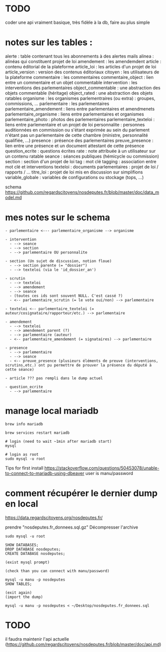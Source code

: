 # TODO

<!-- install maria db -->

coder une api vraiment basique, très fidèle à la db, faire au plus simple

# notes sur les tables :

alerte : table contenant tous les abonnements à des alertes mails
alinea : alinéas qui constituent projet de loi
amendement : les amendemdent
article : contenu éditorial de la plateforme
article_loi : les articles d'un projet de loi
article_version : version des contenus éditoriaux
citoyen : les utilisateurs de la plateforme
commentaire : les commentaires
commentaire_object : lien entre un commentaire et un objet commentable
intervention : les interventions des parlementaires
object_commentable : une abstraction des objets commentable (héritage)
object_rated : une abstraction des objets ratables
organisme : les organismes parlementraires (ou extra) : groupes, commissions, ...
parlementaire : les parlementaires
parlementaire_amendement : liens entre parlementaires et amendmenets
parlementaire_organisme : liens entre parlementaires et organismes
parlementaire_photo : photos des parlementaires
parlementaire_texteloi : liens entre parlementaire et un projet de loi
personnalite : personnes auditionnées en commission ou s'étant exprimée au sein du parlement n'étant pas un parlementaire de cette chambre (ministre, personnalité qualifiée, ...)
presence : présence des parlementaires
preuve_presence : lien entre une présence et un document attestant de cette présence
question_ecrite : questions écrites
rate : note attribuée à un utilisateur sur un contenu ratable
seance : séances publiques (hémicycle ou commission)
section : section d'un projet de loi
tag : mot clé
tagging : association entre mot clé et interventions
texteloi : documents parlementaires : projet de loi / rapports / ...
titre_loi : projet de loi mis en discussion sur simplifions
variable_globale : variables de configurations ou stockage (tops, ...)

schema https://github.com/regardscitoyens/nosdeputes.fr/blob/master/doc/data_model.md

# mes notes sur le schema

    - parlementaire <--- parlementaire_organisme --> organisme

    - intervention
      - --> seance
      - --> section
      - --> parlementaire OU personnalite

    - section (Un sujet de discussion, notion floue)
      - --> section parente (= "dossier")
      - --> texteloi (via le 'id_dossier_an')

    - scrutin
      - --> texteloi
      - --> amendement
      - --> seance
      - (toutes ces ids sont souvent NULL. C'est cassé ?)
      - <-- parlementaire_scrutin (= le vote oui/non) --> parlementaire

    - texteloi <-- parlementaire_texteloi (= auteur/cosignataire/rapporteur/etc.) --> parlementaire

    - amendement
      - --> texteloi
      - --> amendement parent (?)
      - --> parlementaire (auteur)
      - <-- parlementaire_amendement (= signataires) --> parlementaire

    - presence
      - --> parlementaire
      - --> seance
      - <-- preuve_presence (plusieurs éléments de preuve (interventions, scrutins,etc.) ont pu permettre de prouver la présence du député à cette séance)

    - article ??? pas rempli dans le dump actuel

    - question_ecrite
      - --> parlementaire

# manage local mariadb

    brew info mariadb

    brew services restart mariadb

    # login (need to wait ~1min after mariadb start)
    mysql

    # login as root
    sudo mysql -u root

Tips for first install
https://stackoverflow.com/questions/50453078/unable-to-connect-to-mariadb-using-dbeaver
user is manu/password

# comment récupérer le dernier dump en local

https://data.regardscitoyens.org/nosdeputes.fr/

prendre "nosdeputes.fr_donnees.sql.gz"
Décompresser l'archive

    sudo mysql -u root

    SHOW DATABASES;
    DROP DATABASE nosdeputes;
    CREATE DATABASE nosdeputes;

    (exist mysql prompt)

    (check than you can connect with manu/password)

    mysql -u manu -p nosdeputes
    SHOW TABLES;

    (exit again)
    (import the dump)

    mysql -u manu -p nosdeputes < ~/Desktop/nosdeputes.fr_donnees.sql

# TODO

il faudra maintenir l'api actuelle (https://github.com/regardscitoyens/nosdeputes.fr/blob/master/doc/api.md)

